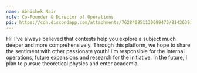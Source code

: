 ```yaml
---
name: Abhishek Nair
role: Co-Founder & Director of Operations
pic: https://cdn.discordapp.com/attachments/762840851130089473/814363919396503592/lost_in_space.jpg
---
```

Hi! I've always believed that contests help you explore a subject much deeper and more comprehensively. Through this platform, we hope to share the sentiment with other passionate youth! I'm responsible for the internal operations, future expansions and research for the initiative. In the future, I plan to pursue theoretical physics and enter academia.
